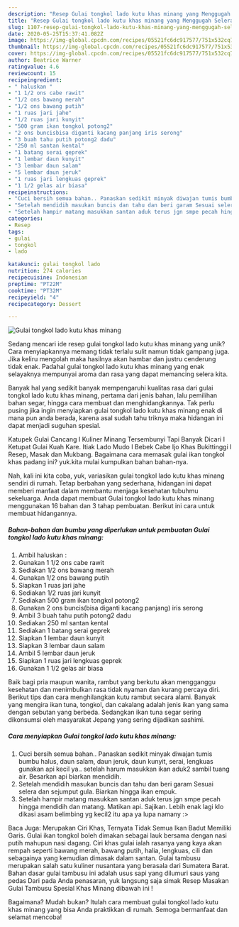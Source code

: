 ```yaml
---
description: "Resep Gulai tongkol lado kutu khas minang yang Menggugah Selera"
title: "Resep Gulai tongkol lado kutu khas minang yang Menggugah Selera"
slug: 1107-resep-gulai-tongkol-lado-kutu-khas-minang-yang-menggugah-selera
date: 2020-05-25T15:37:41.082Z
image: https://img-global.cpcdn.com/recipes/05521fc6dc917577/751x532cq70/gulai-tongkol-lado-kutu-khas-minang-foto-resep-utama.jpg
thumbnail: https://img-global.cpcdn.com/recipes/05521fc6dc917577/751x532cq70/gulai-tongkol-lado-kutu-khas-minang-foto-resep-utama.jpg
cover: https://img-global.cpcdn.com/recipes/05521fc6dc917577/751x532cq70/gulai-tongkol-lado-kutu-khas-minang-foto-resep-utama.jpg
author: Beatrice Warner
ratingvalue: 4.6
reviewcount: 15
recipeingredient:
- " haluskan "
- "1 1/2 ons cabe rawit"
- "1/2 ons bawang merah"
- "1/2 ons bawang putih"
- "1 ruas jari jahe"
- "1/2 ruas jari kunyit"
- "500 gram ikan tongkol potong2"
- "2 ons buncisbisa diganti kacang panjang iris serong"
- "3 buah tahu putih potong2 dadu"
- "250 ml santan kental"
- "1 batang serai geprek"
- "1 lembar daun kunyit"
- "3 lembar daun salam"
- "5 lembar daun jeruk"
- "1 ruas jari lengkuas geprek"
- "1 1/2 gelas air biasa"
recipeinstructions:
- "Cuci bersih semua bahan.. Panaskan sedikit minyak diwajan tumis bumbu halus, daun salam, daun jeruk, daun kunyit, serai, lengkuas gunakan api kecil ya.. setelah harum masukkan ikan aduk2 sambil tuang air. Besarkan api biarkan mendidih."
- "Setelah mendidih masukan buncis dan tahu dan beri garam Sesuai selera dan sejumput gula. Biarkan hingga ikan empuk."
- "Setelah hampir matang masukkan santan aduk terus jgn smpe pecah hingga mendidih dan matang. Matikan api. Sajikan. Lebih enak lagi klo dikasi asam belimbing yg kecil2 itu apa ya lupa namany :&gt;"
categories:
- Resep
tags:
- gulai
- tongkol
- lado

katakunci: gulai tongkol lado 
nutrition: 274 calories
recipecuisine: Indonesian
preptime: "PT22M"
cooktime: "PT32M"
recipeyield: "4"
recipecategory: Dessert

---
```



![Gulai tongkol lado kutu khas minang](https://img-global.cpcdn.com/recipes/05521fc6dc917577/751x532cq70/gulai-tongkol-lado-kutu-khas-minang-foto-resep-utama.jpg)

Sedang mencari ide resep gulai tongkol lado kutu khas minang yang unik? Cara menyiapkannya memang tidak terlalu sulit namun tidak gampang juga. Jika keliru mengolah maka hasilnya akan hambar dan justru cenderung tidak enak. Padahal gulai tongkol lado kutu khas minang yang enak selayaknya mempunyai aroma dan rasa yang dapat memancing selera kita.

Banyak hal yang sedikit banyak mempengaruhi kualitas rasa dari gulai tongkol lado kutu khas minang, pertama dari jenis bahan, lalu pemilihan bahan segar, hingga cara membuat dan menghidangkannya. Tak perlu pusing jika ingin menyiapkan gulai tongkol lado kutu khas minang enak di mana pun anda berada, karena asal sudah tahu triknya maka hidangan ini dapat menjadi suguhan spesial.

Katupek Gulai Cancang I Kuliner Minang Tersembunyi Tapi Banyak Dicari I Ketupat Gulai Kuah Kare. Itiak Lado Mudo I Bebek Cabe Ijo Khas Bukittinggi I Resep, Masak dan Mukbang. Bagaimana cara memasak gulai ikan tongkol khas padang ini? yuk.kita mulai kumpulkan bahan bahan-nya.


Nah, kali ini kita coba, yuk, variasikan gulai tongkol lado kutu khas minang sendiri di rumah. Tetap berbahan yang sederhana, hidangan ini dapat memberi manfaat dalam membantu menjaga kesehatan tubuhmu sekeluarga. Anda dapat membuat Gulai tongkol lado kutu khas minang menggunakan 16 bahan dan 3 tahap pembuatan. Berikut ini cara untuk membuat hidangannya.

<!--inarticleads1-->

##### Bahan-bahan dan bumbu yang diperlukan untuk pembuatan Gulai tongkol lado kutu khas minang:

1. Ambil  haluskan :
1. Gunakan 1 1/2 ons cabe rawit
1. Sediakan 1/2 ons bawang merah
1. Gunakan 1/2 ons bawang putih
1. Siapkan 1 ruas jari jahe
1. Sediakan 1/2 ruas jari kunyit
1. Sediakan 500 gram ikan tongkol potong2
1. Gunakan 2 ons buncis(bisa diganti kacang panjang) iris serong
1. Ambil 3 buah tahu putih potong2 dadu
1. Sediakan 250 ml santan kental
1. Sediakan 1 batang serai geprek
1. Siapkan 1 lembar daun kunyit
1. Siapkan 3 lembar daun salam
1. Ambil 5 lembar daun jeruk
1. Siapkan 1 ruas jari lengkuas geprek
1. Gunakan 1 1/2 gelas air biasa


Baik bagi pria maupun wanita, rambut yang berkutu akan mengganggu kesehatan dan menimbulkan rasa tidak nyaman dan kurang percaya diri. Berikut tips dan cara menghilangkan kutu rambut secara alami. Banyak yang mengira ikan tuna, tongkol, dan cakalang adalah jenis ikan yang sama dengan sebutan yang berbeda. Sedangkan ikan tuna segar sering dikonsumsi oleh masyarakat Jepang yang sering dijadikan sashimi. 

<!--inarticleads2-->

##### Cara menyiapkan Gulai tongkol lado kutu khas minang:

1. Cuci bersih semua bahan.. Panaskan sedikit minyak diwajan tumis bumbu halus, daun salam, daun jeruk, daun kunyit, serai, lengkuas gunakan api kecil ya.. setelah harum masukkan ikan aduk2 sambil tuang air. Besarkan api biarkan mendidih.
1. Setelah mendidih masukan buncis dan tahu dan beri garam Sesuai selera dan sejumput gula. Biarkan hingga ikan empuk.
1. Setelah hampir matang masukkan santan aduk terus jgn smpe pecah hingga mendidih dan matang. Matikan api. Sajikan. Lebih enak lagi klo dikasi asam belimbing yg kecil2 itu apa ya lupa namany :&gt;


Baca Juga: Merupakan Ciri Khas, Ternyata Tidak Semua Ikan Badut Memiliki Garis. Gulai ikan tongkol boleh dimakan sebagai lauk bersama dengan nasi putih mahupun nasi dagang. Ciri khas gulai ialah rasanya yang kaya akan rempah seperti bawang merah, bawang putih, halia, lengkuas, cili dan sebagainya yang kemudian dimasak dalam santan. Gulai tambusu merupakan salah satu kuliner nusantara yang berasala dari Sumatera Barat. Bahan dasar gulai tambusu ini adalah usus sapi yang dilumuri saus yang pedas Dari pada Anda penasaran, yuk langsung saja simak Resep Masakan Gulai Tambusu Spesial Khas Minang dibawah ini ! 

Bagaimana? Mudah bukan? Itulah cara membuat gulai tongkol lado kutu khas minang yang bisa Anda praktikkan di rumah. Semoga bermanfaat dan selamat mencoba!
